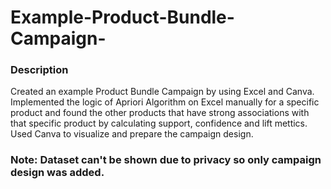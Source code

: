 # Example-Product-Bundle-Campaign-

### Description
Created an example Product Bundle Campaign by using Excel and Canva.
Implemented the logic of Apriori Algorithm on Excel manually for a specific product and found the other products that have strong associations with that specific product by calculating support, confidence and lift mettics.
Used Canva to visualize and prepare the campaign design.

### Note: Dataset can't be shown due to privacy so only campaign design was added.
